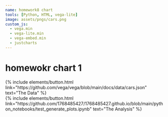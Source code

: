 ```yaml
---
name: homework8 chart
tools: [Python, HTML, vega-lite]
image: assets/pngs/cars.png
custom_js:
  - vega.min
  - vega-lite.min
  - vega-embed.min
  - justcharts
---
```


# homewokr chart 1

<vegachart schema-url="{{ site.baseurl }}/assets/json/cars.json" style="width: 100%"></vegachart>

<!-- these are written in a combo of html and liquid --> 

<div class="left">
{% include elements/button.html link="https://github.com/vega/vega/blob/main/docs/data/cars.json" text="The Data" %}
</div>

<div class="right">
{% include elements/button.html link="https://github.com/1768485427/1768485427.github.io/blob/main/python_notebooks/test_generate_plots.ipynb" text="The Analysis" %}
</div>


